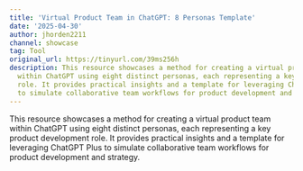 ```yaml
---
title: 'Virtual Product Team in ChatGPT: 8 Personas Template'
date: '2025-04-30'
author: jhorden2211
channel: showcase
tag: Tool
original_url: https://tinyurl.com/39ms256h
description: This resource showcases a method for creating a virtual product team
  within ChatGPT using eight distinct personas, each representing a key product development
  role. It provides practical insights and a template for leveraging ChatGPT Plus
  to simulate collaborative team workflows for product development and strategy.
---
```


This resource showcases a method for creating a virtual product team within ChatGPT using eight distinct personas, each representing a key product development role. It provides practical insights and a template for leveraging ChatGPT Plus to simulate collaborative team workflows for product development and strategy.